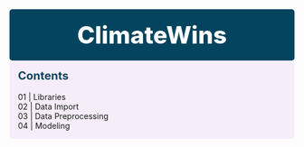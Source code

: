 <div style="padding:20px;color:white;margin:0;font-size:300%;text-align:center;display:fill;border-radius:5px;background-color:#05445e;overflow:hidden;font-weight:800">ClimateWins</div>
<div style='padding:15px;border-radius:7px;color:#154360; background-color:#f5eef8'><b><span style='font-size:20px'>Contents</span></b><br><br>
    <a href='#01' style="text-decoration:none">01 | Libraries</a><br>
    <a href='#02' style="text-decoration:none">02 | Data Import</a><br>
    <a href='#03' style="text-decoration:none">03 | Data Preprocessing</a><br>
    <a href='#04' style="text-decoration:none">04 | Modeling</a><br>

</div>

